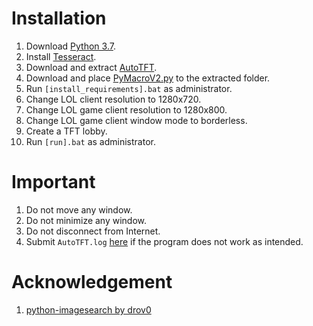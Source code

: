# Installation
1. Download [Python 3.7](https://www.python.org/downloads/).
1. Install [Tesseract](https://github.com/UB-Mannheim/tesseract/wiki).
1. Download and extract [AutoTFT](https://github.com/admin-ll55/AutoTFT-token-reward/archive/master.zip).
1. Download and place [PyMacroV2.py](https://raw.githubusercontent.com/admin-ll55/PyMacroV2-for-game-automation-keystroke-simulation/master/PyMacroV2.py) to the extracted folder.
1. Run ```[install_requirements].bat``` as administrator.
1. Change LOL client resolution to 1280x720.
1. Change LOL game client resolution to 1280x800.
1. Change LOL game client window mode to borderless.
1. Create a TFT lobby.
1. Run ```[run].bat``` as administrator.

# Important
1. Do not move any window.
1. Do not minimize any window.
1. Do not disconnect from Internet.
1. Submit ```AutoTFT.log``` [here](https://github.com/admin-ll55/AutoTFT-token-reward/issues) if the program does not work as intended.

# Acknowledgement
1. [python-imagesearch by drov0](https://github.com/drov0/python-imagesearch)

